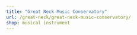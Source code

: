 ```yaml
---
title: "Great Neck Music Conservatory"
url: /great-neck/great-neck-music-conservatory/
shop: musical instrument
---
```

